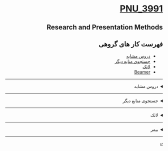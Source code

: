 <div dir="rtl">
 
<a name="TOC"></a> 
# [PNU_3991](https://github.com/AliRazavi-edu/PNU_3991#TOC)

## Research and Presentation Methods
##  فهرست کار های گروهی
- [دروس مشابه](#RelatedCourses)
- [جستجوی منابع دیگر](#RelatedResources)
- [لاتک](#RelatedLatex)
- [Beamer](#Relatedbeamer)

------------------
 <a name="RelatedCourses"></a>
 <details>
    <summary>دروس مشابه</summary> 
  
> ## دروس مشابه
- [دانشگاه PEPPERDINE در کالیفرنیا](https://seaver.pepperdine.edu/academics/ge/faculty/researchskills.htm)
- [دانشگاه NEWCASTEL در استرالیا](https://libguides.newcastle.edu.au/researchmethods)
- [دانشگاه POLSE ONE  در سانفرانسیسکو](https://journals.plos.org/plosone/article?id=10.1371/journal.pone.0218770)
- [دانشگاه SOUTHAMPTON ](https://library.soton.ac.uk/sash/research-methods)

[<kbd>↩</kbd>](#TOC)
</details>

-----------------
<a name="RelatedResources"></a>
<details>
  <summary>جستجوی منابع دیگر</summary>
  
> ## جستجوی منابع دیگر
- [پایان نامه ارشد دانشگاه استکهلم با موضوع: Social Networks and Mobility Intentions of Refugees in Hofors](https://methods.sagepub.com/methods-map)
  
[<kbd>↩</kbd>](#TOC)
</details>

----------------
<a name="RelatedLatex"></a>
<details>
    <summary>لاتک</summary>
  
 > ## لاتک
 - [صفحه 34 کتاب E-Research: Methods, Strategies, and Issues 1st Edition](https://github.com/Zahra-Jamshidi/PNU_3991_AR/blob/main/Research-And-Presentation-Methods/Jamshidi-page%2034/page34.pdf)
 - [صفحه 35 کتاب E-Research: Methods, Strategies, and Issues 1st Edition](https://github.com/Zahra-Jamshidi/PNU_3991_AR/blob/main/Research-And-Presentation-Methods/Jamshidi-page35/page35.pdf)
 - [صفحه 36 کتاب E-Research: Methods, Strategies, and Issues 1st Edition](https://github.com/Zahra-Jamshidi/PNU_3991_AR/blob/main/Research-And-Presentation-Methods/Jamshidi-page%2036/page%2036.pdf)
  
[<kbd>↩</kbd>](#TOC)
</details>

---------------
<a name="Relatedbeamer"></a>
<details>
    <summary>بیمر</summary>
  
 > ## بیمر
 - [E-Research: Methods, Strategies, and Issues 1st Edition ارائه کتبی خلاصه ی کتاب ](https://github.com/Zahra-Jamshidi/PNU_3991_AR/blob/main/Research-And-Presentation-Methods/Jamshidi-beamer/beamer.pdf)
 - [E-Research: Methods, Strategies, and Issues 1st Edition ارائه شفاهی خلاصه ی کتاب ]()
 
 
[<kbd>↩</kbd>](#TOC)
</details>
 
---------------
</details>

[<kbd>↩</kbd>](#TOC)

</div>
